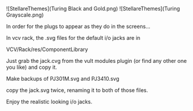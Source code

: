 ![StellareThemes](Turing Black and Gold.png)
![StellareThemes](Turing Grayscale.png)

In order for the plugs to appear as they do in the screens...

In vcv rack, the .svg files for the default i/o jacks are in

VCV/Rack/res/ComponentLibrary

Just grab the jack.cvg from the vult modules plugin (or find any other one you like) and copy it.

Make backups of PJ301M.svg and PJ3410.svg

copy the jack.svg twice, renaming it to both of those files.

Enjoy the realistic looking i/o jacks.